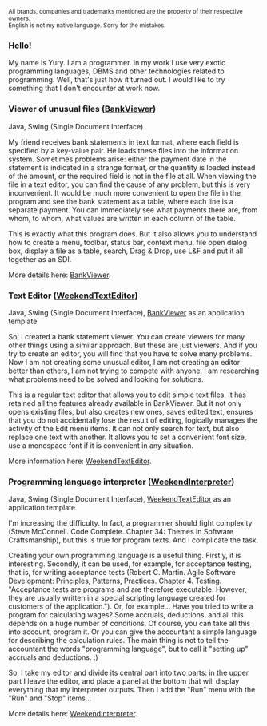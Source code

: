 <sub>All brands, companies and trademarks mentioned are the property of their respective owners.<br>
English is not my native language. Sorry for the mistakes.</sub>


### Hello!

My name is Yury. I am a programmer. In my work I use very exotic programming languages, DBMS and other technologies related to programming. Well, that's just how it turned out. I would like to try something that I don't encounter at work now.

### Viewer of unusual files ([BankViewer](https://github.com/weekend-game/bankviewer))

Java, Swing (Single Document Interface)

My friend receives bank statements in text format, where each field is specified by a key-value pair. He loads these files into the information system. Sometimes problems arise: either the payment date in the statement is indicated in a strange format, or the quantity is loaded instead of the amount, or the required field is not in the file at all. When viewing the file in a text editor, you can find the cause of any problem, but this is very inconvenient. It would be much more convenient to open the file in the program and see the bank statement as a table, where each line is a separate payment. You can immediately see what payments there are, from whom, to whom, what values are written in each column of the table.

This is exactly what this program does. But it also allows you to understand how to create a menu, toolbar, status bar, context menu, file open dialog box, display a file as a table, search, Drag & Drop, use L&F and put it all together as an SDI.

More details here: [BankViewer](https://github.com/weekend-game/bankviewer).

### Text Editor ([WeekendTextEditor](https://github.com/weekend-game/weekendtexteditor))

Java, Swing (Single Document Interface), [BankViewer](https://github.com/weekend-game/bankviewer) as an application template

So, I created a bank statement viewer. You can create viewers for many other things using a similar approach. But these are just viewers. And if you try to create an editor, you will find that you have to solve many problems. Now I am not creating some unusual editor, I am not creating an editor better than others, I am not trying to compete with anyone. I am researching what problems need to be solved and looking for solutions.

This is a regular text editor that allows you to edit simple text files. It has retained all the features already available in BankViewer. But it not only opens existing files, but also creates new ones, saves edited text, ensures that you do not accidentally lose the result of editing, logically manages the activity of the Edit menu items. It can not only search for text, but also replace one text with another. It allows you to set a convenient font size, use a monospace font if it is convenient in any situation.

More information here: [WeekendTextEditor](https://github.com/weekend-game/weekendtexteditor).

### Programming language interpreter ([WeekendInterpreter](https://github.com/weekend-game/weekendinterpreter))

Java, Swing (Single Document Interface), [WeekendTextEditor](https://github.com/weekend-game/weekendtexteditor) as an application template

I'm increasing the difficulty. In fact, a programmer should fight complexity (Steve McConnell. Code Complete. Chapter 34: Themes in Software Craftsmanship), but this is true for program texts. And I complicate the task.

Creating your own programming language is a useful thing. Firstly, it is interesting. Secondly, it can be used, for example, for acceptance testing, that is, for writing acceptance tests (Robert C. Martin. Agile Software Development: Principles, Patterns, Practices. Chapter 4. Testing. "Acceptance  tests  are  programs  and  are  therefore  executable.  However, they  are usually written in a special scripting language created for customers of the application."). Or, for example... Have you tried to write a program for calculating wages? Some accruals, deductions, and all this depends on a huge number of conditions. Of course, you can take all this into account, program it. Or you can give the accountant a simple language for describing the calculation rules. The main thing is not to tell the accountant the words "programming language", but to call it "setting up" accruals and deductions. :)

So, I take my editor and divide its central part into two parts: in the upper part I leave the editor, and place a panel at the bottom that will display everything that my interpreter outputs. Then I add the "Run" menu with the "Run" and "Stop" items...

More details here: [WeekendInterpreter](https://github.com/weekend-game/weekendinterpreter).


